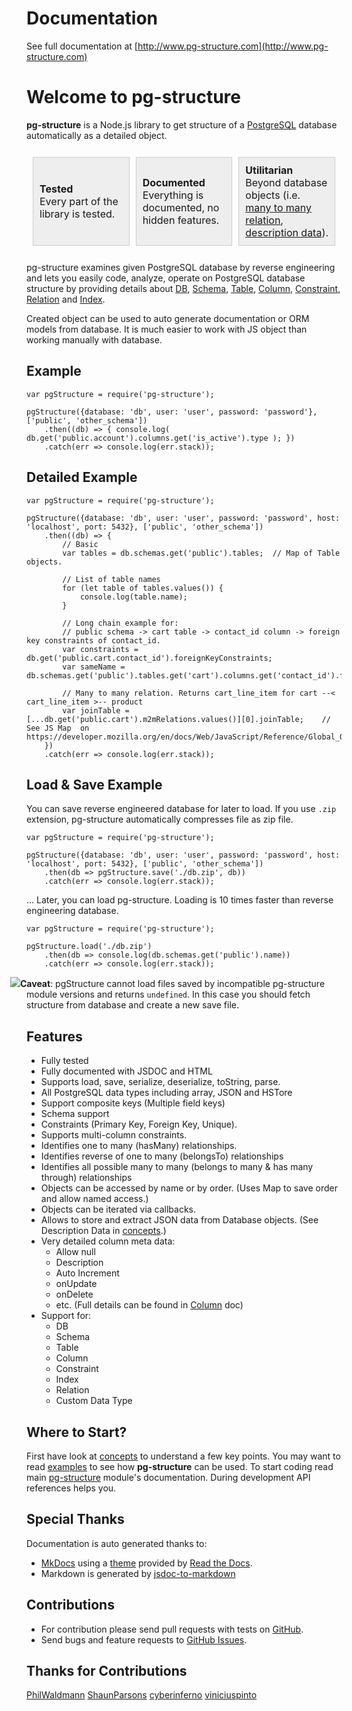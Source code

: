 

# Documentation

See full documentation at [http://www.pg-structure.com](http://www.pg-structure.com)

# Welcome to pg-structure

**pg-structure** is a Node.js library to get structure of a [PostgreSQL](http://www.postgresql.org) database automatically as a detailed object.


<table style="border:none; border-spacing: 10px; border-collapse: separate;">
    <tr>
        <td style="width:28%; padding:10px 10px 10px 10px; border:1px solid #CCCCCC; background:#EEEEEE;">
            <strong>Tested</strong><br>
            Every part of the library is tested.
        </td>
        <td style="width:28%; padding:10px 10px 10px 10px; border:1px solid #CCCCCC; background:#EEEEEE;">
            <strong>Documented</strong><br>
            Everything is documented, no hidden features.
        </td>
        <td style="width:28%; padding:10px 10px 10px 10px; border:1px solid #CCCCCC; background:#EEEEEE;">
            <strong>Utilitarian</strong><br>
            Beyond database objects (i.e. <a href="http://www.pg-structure.com/api/M2MRelation/">many to many relation</a>, <a href="http://www.pg-structure.com/concepts/">description data</a>).
        </td>
    </tr>
</table>

pg-structure examines given PostgreSQL database by reverse engineering and lets you easily code, analyze, operate on PostgreSQL database structure by providing details about [DB](http://www.pg-structure.com/api/DB/), [Schema](http://www.pg-structure.com/api/Schema/), [Table](http://www.pg-structure.com/api/Table/), [Column](http://www.pg-structure.com/api/Column/), [Constraint](http://www.pg-structure.com/api/Constraint/), [Relation](http://www.pg-structure.com/api/Relation/) and [Index](http://www.pg-structure.com/api/Index/).

Created object can be used to auto generate documentation or ORM models from database. It is much easier to work with JS object than working manually with database.

## Example

    var pgStructure = require('pg-structure');
           
    pgStructure({database: 'db', user: 'user', password: 'password'}, ['public', 'other_schema'])
        .then((db) => { console.log( db.get('public.account').columns.get('is_active').type ); })
        .catch(err => console.log(err.stack));

## Detailed Example

    var pgStructure = require('pg-structure');

    pgStructure({database: 'db', user: 'user', password: 'password', host: 'localhost', port: 5432}, ['public', 'other_schema'])
        .then((db) => {
            // Basic
            var tables = db.schemas.get('public').tables;  // Map of Table objects.
    
            // List of table names
            for (let table of tables.values()) {
                console.log(table.name);
            }
    
            // Long chain example for:
            // public schema -> cart table -> contact_id column -> foreign key constraints of contact_id.
            var constraints = db.get('public.cart.contact_id').foreignKeyConstraints;
            var sameName = db.schemas.get('public').tables.get('cart').columns.get('contact_id').foreignKeyConstraints;
    
            // Many to many relation. Returns cart_line_item for cart --< cart_line_item >-- product
            var joinTable = [...db.get('public.cart').m2mRelations.values()][0].joinTable;    // See JS Map  on https://developer.mozilla.org/en/docs/Web/JavaScript/Reference/Global_Objects/Map
        })
        .catch(err => console.log(err.stack));

## Load & Save Example

You can save reverse engineered database for later to load. If you use `.zip` extension, pg-structure automatically
compresses file as zip file. 

    var pgStructure = require('pg-structure');

    pgStructure({database: 'db', user: 'user', password: 'password', host: 'localhost', port: 5432}, ['public', 'other_schema'])
        .then(db => pgStructure.save('./db.zip', db))
        .catch(err => console.log(err.stack));
    
... Later, you can load pg-structure. Loading is 10 times faster than reverse engineering database.  

    var pgStructure = require('pg-structure');
    
    pgStructure.load('./db.zip')
        .then(db => console.log(db.schemas.get('public').name))
        .catch(err => console.log(err.stack));

<img src="http://www.pg-structure.com/images/warning-24.png" style="margin-left: -26px;">**Caveat**: pgStructure cannot
load files saved by incompatible pg-structure module versions and returns `undefined`. In this case you should
fetch structure from database and create a new save file.

## Features

* Fully tested
* Fully documented with JSDOC and HTML
* Supports load, save, serialize, deserialize, toString, parse.
* All PostgreSQL data types including array, JSON and HSTore
* Support composite keys (Multiple field keys)
* Schema support
* Constraints (Primary Key, Foreign Key, Unique).
* Supports multi-column constraints.
* Identifies one to many (hasMany) relationships.
* Identifies reverse of one to many (belongsTo) relationships
* Identifies all possible many to many (belongs to many & has many through) relationships
* Objects can be accessed by name or by order. (Uses Map to save order and allow named access.)
* Objects can be iterated via callbacks.
* Allows to store and extract JSON data from Database objects. (See Description Data in <a href="http://www.pg-structure.com/concepts/">concepts</a>.)
* Very detailed column meta data:
    * Allow null
    * Description
    * Auto Increment
    * onUpdate
    * onDelete
    * etc. (Full details can be found in [Column](http://www.pg-structure.com/api/Column) doc)
* Support for:
    * DB
    * Schema
    * Table
    * Column
    * Constraint
    * Index
    * Relation
    * Custom Data Type

## Where to Start?

First have look at [concepts](http://localhost:63342/pg-structure3/site/concepts/) to understand a few key points.
You may want to read [examples](http://localhost:63342/pg-structure3/site/examples/) to see how **pg-structure** can be used.
To start coding read main [pg-structure](http://localhost:63342/pg-structure3/site/api/PgStructure/) module's documentation.
During development API references helps you.

## Special Thanks
Documentation is auto generated thanks to:

* [MkDocs](http://www.mkdocs.org/) using a [theme](https://github.com/snide/sphinx_rtd_theme) provided by [Read the Docs](https://readthedocs.org/).
* Markdown is generated by [jsdoc-to-markdown](https://www.npmjs.com/package/jsdoc-to-markdown)

## Contributions

* For contribution please send pull requests with tests on [GitHub](https://github.com/ozum/pg-structure.git).
* Send bugs and feature requests to [GitHub Issues](https://github.com/ozum/pg-structure/issues).

## Thanks for Contributions

[PhilWaldmann](https://github.com/PhilWaldmann)
[ShaunParsons](https://github.com/ShaunParsons)
[cyberinferno](https://github.com/cyberinferno)
[viniciuspinto](https://github.com/viniciuspinto)
